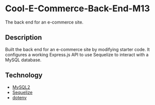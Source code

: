 # Cool-E-Commerce-Back-End-M13
The back end for an e-commerce site.

## Description

Built the back end for an e-commerce site by modifying starter code. It configures a working Express.js API to use Sequelize to interact with a MySQL database.

## Technology

* [MySQL2](https://www.npmjs.com/package/mysql2)
* [Sequelize](https://www.npmjs.com/package/sequelize)
* [dotenv](https://www.npmjs.com/package/dotenv) 